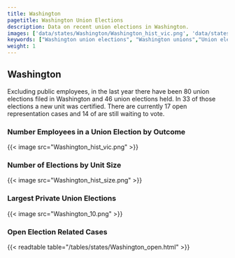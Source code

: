 ```yaml
---
title: Washington
pagetitle: Washington Union Elections
description: Data on recent union elections in Washington.
images: ['data/states/Washington/Washington_hist_vic.png', 'data/states/Washington/Washington_hist_size.png', 'data/states/Washington/Washington_10.png']
keywords: ["Washington union elections", "Washington unions","Union elections"]
weight: 1
---
```

##  Washington

Excluding public employees, in the last year there have been 80 union elections filed in Washington and 46 union elections held. In 33 of those elections a new unit was certified. There are currently 17 open representation cases and 14 of are still waiting to vote.

### Number Employees in a Union Election by Outcome
{{< image src="Washington_hist_vic.png" >}}

### Number of Elections by Unit Size
{{< image src="Washington_hist_size.png" >}}

### Largest Private Union Elections
{{< image src="Washington_10.png" >}}

### Open Election Related Cases
{{< readtable table="/tables/states/Washington_open.html" >}}


